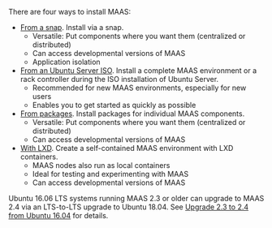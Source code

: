 There are four ways to install MAAS:

- [From a snap][install-from-snap]. Install via a snap.
    - Versatile: Put components where you want them (centralized or distributed)
    - Can access developmental versions of MAAS
    - Application isolation
- [From an Ubuntu Server ISO][install-from-iso]. Install a complete MAAS
  environment or a rack controller during the ISO installation of Ubuntu
  Server.
    - Recommended for new MAAS environments, especially for new users
    - Enables you to get started as quickly as possible
- [From packages][install-from-packages]. Install packages for individual MAAS
  components.
    - Versatile: Put components where you want them (centralized or distributed)
    - Can access developmental versions of MAAS
- [With LXD][install-with-lxd]. Create a self-contained MAAS
  environment with LXD containers.
    - MAAS nodes also run as local containers
    - Ideal for testing and experimenting with MAAS
    - Can access developmental versions of MAAS

Ubuntu 16.06 LTS systems running MAAS 2.3 or older can upgrade to MAAS 2.4 via
an LTS-to-LTS upgrade to Ubuntu 18.04. See
[Upgrade 2.3 to 2.4 from Ubuntu 16.04][upgrade-to-24] for details.

<!-- LINKS -->

[install-from-iso]: installconfig-iso-install.md
[install-from-packages]: installconfig-package-install.md
[install-from-snap]: installconfig-snap-install.md
[install-with-lxd]: installconfig-lxd-install.md
[upgrade-to-24]: installconfig-upgrade-postgres.md